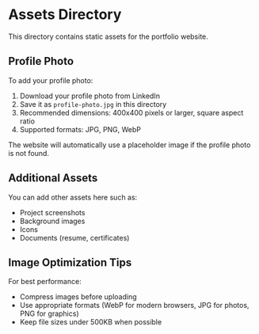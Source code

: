 # Assets Directory

This directory contains static assets for the portfolio website.

## Profile Photo

To add your profile photo:

1. Download your profile photo from LinkedIn
2. Save it as `profile-photo.jpg` in this directory
3. Recommended dimensions: 400x400 pixels or larger, square aspect ratio
4. Supported formats: JPG, PNG, WebP

The website will automatically use a placeholder image if the profile photo is not found.

## Additional Assets

You can add other assets here such as:
- Project screenshots
- Background images
- Icons
- Documents (resume, certificates)

## Image Optimization Tips

For best performance:
- Compress images before uploading
- Use appropriate formats (WebP for modern browsers, JPG for photos, PNG for graphics)
- Keep file sizes under 500KB when possible
